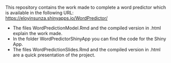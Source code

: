 This repository contains the work made to complete a word predictor which is available in the following URL: https://eloyinsunza.shinyapps.io/WordPredictor/

- The files WordPredictionModel.Rmd and the compiled version in .html explain the work made.
- In the folder WordPredictorShinyApp you can find the code for the Shiny App.
- The files WordPredictionSlides.Rmd and the compiled version in .html are a quick presentation of the project.
